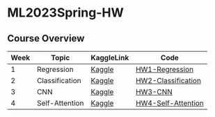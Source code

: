 # ML2023Spring-HW

## Course Overview

|Week| Topic                     | KaggleLink                                      |Code                                     |
|-----|---------------------------|--------------------------------------------------|--------------------------------------------------|
|  1  | Regression | [Kaggle](https://www.kaggle.com/competitions/ml2023spring-hw1) |[HW1-Regression](https://github.com/xerice58995/ML2023Spring-HW/blob/main/HW/HW1/ML2023Spring_HW1.ipynb)
|  2  | Classification | [Kaggle](https://www.kaggle.com/competitions/ml2023spring-hw2) |[HW2-Classification](https://github.com/xerice58995/ML2023Spring-HW/blob/main/HW/HW2/ML2023Spring_HW2.ipynb)
|  3  | CNN | [Kaggle](https://speech.ee.ntu.edu.tw/~hylee/ml/ml2023-course-data/HW03.pdf) |[HW3-CNN](https://github.com/xerice58995/ML2023Spring-HW/blob/main/HW/HW3/ML2023_HW3_ImageClassification.ipynb)
|  4  | Self-Attention | [Kaggle](https://www.kaggle.com/competitions/ml2023springhw4) |[HW4-Self-Attention](https://github.com/xerice58995/ML2023Spring-HW/blob/main/HW/HW4/ML_HW4.ipynb)
